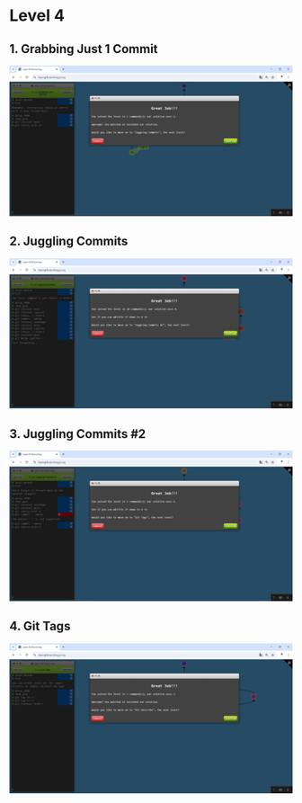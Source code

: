 # Level 4 

## 1. Grabbing Just 1 Commit
![alt text](image-12.png)

## 2. Juggling Commits
![alt text](image-13.png)

## 3. Juggling Commits #2
![alt text](image-14.png)

## 4. Git Tags
![alt text](image-15.png)